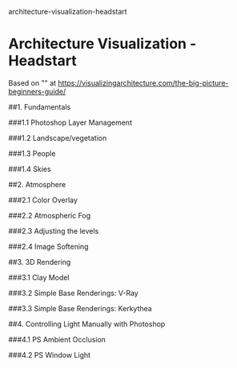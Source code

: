 architecture-visualization-headstart
# Architecture Visualization - Headstart

Based on "" at https://visualizingarchitecture.com/the-big-picture-beginners-guide/

##1. Fundamentals

###1.1 Photoshop Layer Management

###1.2 Landscape/vegetation

###1.3 People 

###1.4 Skies

##2. Atmosphere

###2.1 Color Overlay

###2.2 Atmospheric Fog

###2.3 Adjusting the levels

###2.4 Image Softening

##3. 3D Rendering

###3.1 Clay Model

###3.2  Simple Base Renderings: V-Ray

###3.3 Simple Base Renderings: Kerkythea 

##4. Controlling Light Manually with Photoshop

###4.1 PS Ambient Occlusion

###4.2  PS Window Light

